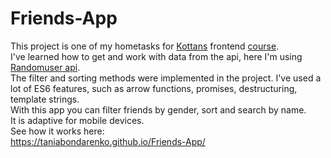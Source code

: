 # Friends-App
This project is one of my hometasks for <a href='https://github.com/kottans'>Kottans</a> frontend <a href='https://github.com/Kottans/frontend'>course</a>.</br>
I've learned how to get and work with data from the api, here I'm using <a href='https://randomuser.me/'>Randomuser api</a>.</br> The filter and sorting methods were implemented in the project.
I've used a lot of ES6 features, such as arrow functions, promises, destructuring, template strings.</br>
With this app you can filter friends by gender, sort and search by name.</br>
It is adaptive for mobile devices.</br>
See how it works here:</br>
https://taniabondarenko.github.io/Friends-App/
